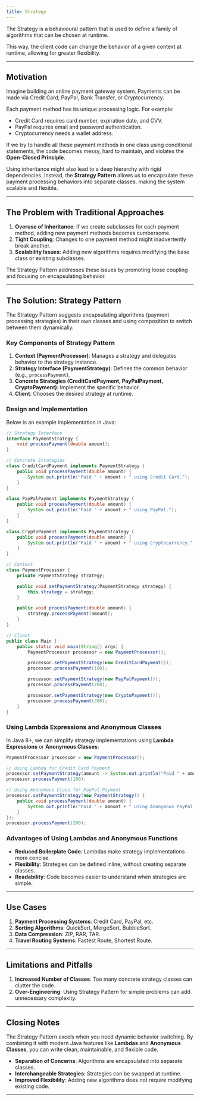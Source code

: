 ```yaml
---
title: Strategy
---
```


The Strategy is a behavioural pattern that is used to define a family of algorithms that can be
chosen at runtime.

This way, the client code can change the behavior of a given context at runtime, allowing for
greater flexibility.

---
## Motivation
Imagine building an online payment gateway system. Payments can be made via Credit Card, PayPal,
Bank Transfer, or Cryptocurrency.

Each payment method has its unique processing logic. For example:

- Credit Card requires card number, expiration date, and CVV.
- PayPal requires email and password authentication.
- Cryptocurrency needs a wallet address.

If we try to handle all these payment methods in one class using conditional statements, the 
code becomes messy, hard to maintain, and violates the **Open-Closed Principle**.

Using inheritance might also lead to a deep hierarchy with rigid dependencies. Instead, the
**Strategy Pattern** allows us to encapsulate these payment processing behaviors into separate
classes, making the system scalable and flexible.

---

## The Problem with Traditional Approaches
1. **Overuse of Inheritance**: If we create subclasses for each payment method, adding new 
payment methods becomes cumbersome.
2. **Tight Coupling**: Changes to one payment method might inadvertently break another.
3. **Scalability Issues**: Adding new algorithms requires modifying the base class or existing subclasses.

The Strategy Pattern addresses these issues by promoting loose coupling and focusing on
encapsulating behavior.

---

## The Solution: Strategy Pattern
The Strategy Pattern suggests encapsulating algorithms (payment processing strategies) in their
own classes and using composition to switch between them dynamically.

### Key Components of Strategy Pattern
1. **Context (PaymentProcessor)**: Manages a strategy and delegates behavior to the strategy instance.
2. **Strategy Interface (PaymentStrategy)**: Defines the common behavior (e.g., `processPayment`).
3. **Concrete Strategies (CreditCardPayment, PayPalPayment, CryptoPayment)**: Implement the specific behavior.
4. **Client**: Chooses the desired strategy at runtime.

### Design and Implementation
Below is an example implementation in Java:

```java
// Strategy Interface
interface PaymentStrategy {
    void processPayment(double amount);
}
```
```java
// Concrete Strategies
class CreditCardPayment implements PaymentStrategy {
    public void processPayment(double amount) {
        System.out.println("Paid " + amount + " using Credit Card.");
    }
}
```

```java
class PayPalPayment implements PaymentStrategy {
    public void processPayment(double amount) {
        System.out.println("Paid " + amount + " using PayPal.");
    }
}
```

```java
class CryptoPayment implements PaymentStrategy {
    public void processPayment(double amount) {
        System.out.println("Paid " + amount + " using Cryptocurrency.");
    }
}
```

```java
// Context
class PaymentProcessor {
    private PaymentStrategy strategy;

    public void setPaymentStrategy(PaymentStrategy strategy) {
        this.strategy = strategy;
    }

    public void processPayment(double amount) {
        strategy.processPayment(amount);
    }
}
```

```java
// Client
public class Main {
    public static void main(String[] args) {
        PaymentProcessor processor = new PaymentProcessor();

        processor.setPaymentStrategy(new CreditCardPayment());
        processor.processPayment(100);

        processor.setPaymentStrategy(new PayPalPayment());
        processor.processPayment(200);

        processor.setPaymentStrategy(new CryptoPayment());
        processor.processPayment(300);
    }
}
```

### Using Lambda Expressions and Anonymous Classes
In Java 8+, we can simplify strategy implementations using **Lambda Expressions** or **Anonymous Classes**:

```java
PaymentProcessor processor = new PaymentProcessor();

// Using Lambda for Credit Card Payment
processor.setPaymentStrategy(amount -> System.out.println("Paid " + amount + " using Lambda Credit Card"));
processor.processPayment(100);

// Using Anonymous Class for PayPal Payment
processor.setPaymentStrategy(new PaymentStrategy() {
    public void processPayment(double amount) {
        System.out.println("Paid " + amount + " using Anonymous PayPal.");
    }
});
processor.processPayment(200);
```

### Advantages of Using Lambdas and Anonymous Functions
- **Reduced Boilerplate Code**: Lambdas make strategy implementations more concise.
- **Flexibility**: Strategies can be defined inline, without creating separate classes.
- **Readability**: Code becomes easier to understand when strategies are simple.

---

## Use Cases
1. **Payment Processing Systems**: Credit Card, PayPal, etc.
2. **Sorting Algorithms**: QuickSort, MergeSort, BubbleSort.
3. **Data Compression**: ZIP, RAR, TAR.
4. **Travel Routing Systems**: Fastest Route, Shortest Route.

---

## Limitations and Pitfalls
1. **Increased Number of Classes**: Too many concrete strategy classes can clutter the code.
2. **Over-Engineering**: Using Strategy Pattern for simple problems can add unnecessary complexity.

---

## Closing Notes
The Strategy Pattern excels when you need dynamic behavior switching. By combining it with 
modern Java features like **Lambdas** and **Anonymous Classes**, you can write clean,
maintainable, and flexible code.

- **Separation of Concerns**: Algorithms are encapsulated into separate classes.
- **Interchangeable Strategies**: Strategies can be swapped at runtime.
- **Improved Flexibility**: Adding new algorithms does not require modifying existing code.

---
